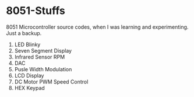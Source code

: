 # 8051-Stuffs
8051 Microcontroller source codes, when I was learning and experimenting. 
Just a backup. 
1. LED Blinky
2. Seven Segment Display
3. Infrared Sensor RPM
4. DAC 
5. Pusle Width Modulation 
6. LCD Display 
7. DC Motor PWM Speed Control
8. HEX Keypad 
